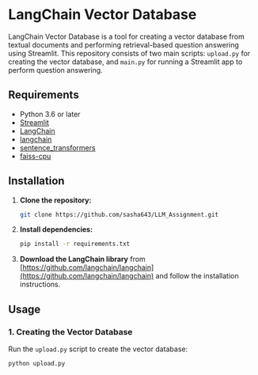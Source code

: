 # LangChain Vector Database

LangChain Vector Database is a tool for creating a vector database from textual documents and performing retrieval-based question answering using Streamlit. This repository consists of two main scripts: `upload.py` for creating the vector database, and `main.py` for running a Streamlit app to perform question answering.

## Requirements
- Python 3.6 or later
- [Streamlit](https://streamlit.io/)
- [LangChain](https://github.com/langchain/langchain)
- [langchain](https://www.langchain.com/)
- [sentence_transformers](https://www.sbert.net/)
- [faiss-cpu](https://pypi.org/project/faiss-cpu/)

## Installation

1. **Clone the repository:**

    ```bash
    git clone https://github.com/sasha643/LLM_Assignment.git
    ```

2. **Install dependencies:**

    ```bash
    pip install -r requirements.txt
    ```

3. **Download the LangChain library** from [https://github.com/langchain/langchain](https://github.com/langchain/langchain) and follow the installation instructions.

## Usage

### 1. Creating the Vector Database

Run the `upload.py` script to create the vector database:

```bash
python upload.py
